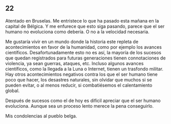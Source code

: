 ## 22

Atentado en Bruselas. Me entristece lo que ha pasado esta mañana en la capital
de Bélgica. Y me enfurece que esto siga pasando, parece que el ser humano no
evoluciona como debería. O no a la velocidad necesaria.

Me gustaría vivir en un mundo donde la historia este repleta de acontecimientos
en favor de la humanidad, como por ejemplo los avances científicos.
Desafortunadamente esto no es así, la mayoría de los sucesos que quedan
registrados para futuras generaciones tienen connotaciones de violencia, ya
sean guerras, ataques, etc. Incluso algunos avances científicos, como la
llegada a la Luna o Internet, tienen un trasfondo militar. Hay otros
acontecimientos negativos contra los que el ser humano tiene poco que hacer,
los desastres naturales, sin olvidar que muchos si se pueden evitar, o al menos
reducir, si combatiésemos el calentamiento global.

Después de sucesos como el de hoy es difícil apreciar que el ser humano
evoluciona. Aunque sea un proceso lento merece la pena conseguirlo.

Mis condolencias al pueblo belga.
